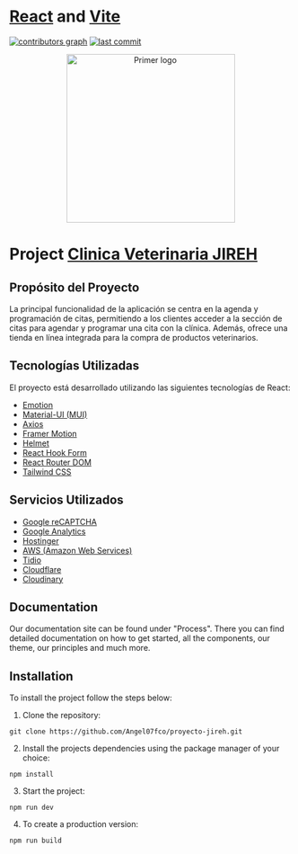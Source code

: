 # [React](https://react.dev/) and [Vite](https://vitejs.dev/)

<a aria-label="contributors graph" href="https://github.com/Angel07fco/proyecto-jireh/settings/access"><img alt="contributors graph" src="https://img.shields.io/github/contributors/primer/react.svg"></a> <a aria-label="last commit" href="https://github.com/Angel07fco/proyecto-jireh/commits/master/"><img alt="last commit" src="https://img.shields.io/github/last-commit/primer/react.svg"></a>

<p align="center">
  <img alt="Primer logo" width="300px" src="https://res.cloudinary.com/dl8odylct/image/upload/v1706761818/jireh_dphsph.jpg">
</p>

# Project [Clinica Veterinaria JIREH](https://jireh.vercel.app/)

## Propósito del Proyecto

La principal funcionalidad de la aplicación se centra en la agenda y programación de citas, permitiendo a los clientes acceder a la sección de citas para agendar y programar una cita con la clínica. Además, ofrece una tienda en línea integrada para la compra de productos veterinarios.

## Tecnologías Utilizadas

El proyecto está desarrollado utilizando las siguientes tecnologías de React:

- [Emotion](https://emotion.sh/)
- [Material-UI (MUI)](https://mui.com/)
- [Axios](https://axios-http.com/)
- [Framer Motion](https://www.framer.com/motion/)
- [Helmet](https://helmetjs.github.io/)
- [React Hook Form](https://react-hook-form.com/)
- [React Router DOM](https://reactrouter.com/)
- [Tailwind CSS](https://tailwindcss.com/)

## Servicios Utilizados

- [Google reCAPTCHA](https://www.google.com/recaptcha)
- [Google Analytics](https://analytics.google.com/)
- [Hostinger](https://www.hostinger.com/)
- [AWS (Amazon Web Services)](https://aws.amazon.com/)
- [Tidio](https://www.tidio.com/)
- [Cloudflare](https://www.cloudflare.com/)
- [Cloudinary](https://cloudinary.com/)


## Documentation

Our documentation site can be found under "Process". There you can find detailed documentation on how to get started, all the components, our theme, our principles and much more.

## Installation

To install the project follow the steps below:

1. Clone the repository:
```console
git clone https://github.com/Angel07fco/proyecto-jireh.git
```
2. Install the projects dependencies using the package manager of your choice:
```console
npm install
```
3. Start the project:
```console
npm run dev
```
4. To create a production version:
```console
npm run build
```

